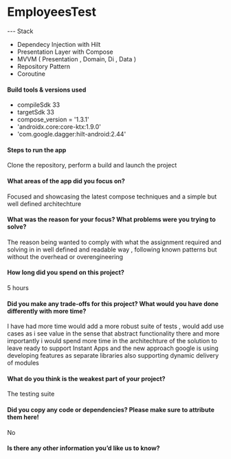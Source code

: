 # EmployeesTest


--- Stack 

* Dependecy Injection with Hilt
* Presentation Layer with Compose
* MVVM ( Presentation , Domain,  Di , Data )
* Repository Pattern
* Coroutine


#### Build tools & versions used
* compileSdk 33
* targetSdk 33
* compose_version = '1.3.1'
* 'androidx.core:core-ktx:1.9.0'
* 'com.google.dagger:hilt-android:2.44'


#### Steps to run the app

Clone the repository, perform a build and launch the project 

#### What areas of the app did you focus on?

Focused and showcasing the latest compose techniques and a simple but well defined architechture

#### What was the reason for your focus? What problems were you trying to solve?

The reason being wanted to comply with what the assignment required and solving in in well defined and readable way , following known patterns but without the overhead or overengineering

#### How long did you spend on this project?

5 hours

#### Did you make any trade-offs for this project? What would you have done differently with more time?

I have had more time would add a more robust suite of tests , would add use cases as i see value in the sense that abstract functionality there and more importantly i would spend more time in the architechture of the solution to leave ready to support Instant Apps and the new approach google is using developing features as separate libraries also supporting dynamic delivery of modules 

#### What do you think is the weakest part of your project?

The testing suite

#### Did you copy any code or dependencies? Please make sure to attribute them here!

No

#### Is there any other information you’d like us to know?
